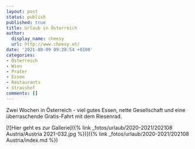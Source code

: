 ```yaml
---
layout: post
status: publish
published: true
title: Urlaub in Österreich
author:
  display_name: cheesy
  url: http://www.cheesy.at/
date: '2021-08-09 09:28:54 +0100'
categories:
- Österreich
- Wien
- Prater
- Essen
- Restaurants
- Strasshof
comments: []
---
```


<!-- Guide to Markdown: https://guides.github.com/features/mastering-markdown/ -->

Zwei Wochen in Österreich - viel gutes Essen, nette Gesellschaft und eine überraschende Gratis-Fahrt mit dem Riesenrad.

[![Hier geht es zur Gallerie]({% link _fotos/urlaub/2020-2021/202108 Austria/Austria 2021-032.jpg %})]({% link _fotos/urlaub/2020-2021/202108 Austria/index.md %})
